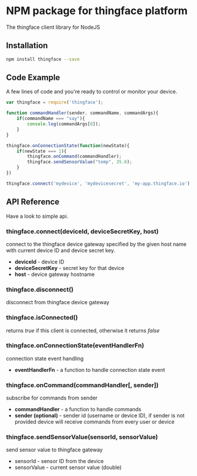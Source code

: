 # NPM package for thingface platform
The thingface client library for NodeJS

## Installation

```sh
npm install thingface --save
```

## Code Example

A few lines of code and you're ready to control or monitor your device.

```js
var thingface = require('thingface');

function commandHandler(sender, commandName, commandArgs){
    if(commandName === "say"){
        console.log(commandArgs[0]);
    }
}

thingface.onConnectionState(function(newState){
    if(newState === 1){
        thingface.onCommand(commandHandler);
        thingface.sendSensorValue("temp", 35.6);
    }
})

thingface.connect('mydevice', 'mydevicesecret', 'my-app.thingface.io');

```

## API Reference
Have a look to simple api.

### thingface.connect(deviceId, deviceSecretKey, host)
connect to the thingface device gateway specified by the given host name with current device ID and device secret key.
- **deviceId** - device ID
- **deviceSecretKey** - secret key for that device
- **host** - device gateway hostname

### thingface.disconnect()
disconnect from thingface device gateway

### thingface.isConnected()
returns *true* if this client is connected, otherwise it returns *false*

### thingface.onConnectionState(eventHandlerFn)
connection state event handling
- **eventHandlerFn** - a function to handle connection state event

### thingface.onCommand(commandHandler[, sender])
subscribe for commands from sender
- **commandHandler** - a function to handle commands
- **sender (optional)** - sender id (username or device ID), if sender is not provided device will receive commands from every user or device

### thingface.sendSensorValue(sensorId, sensorValue)
send sensor value to thingface gateway
- sensorId - sensor ID from the device
- sensorValue - current sensor value (double)
